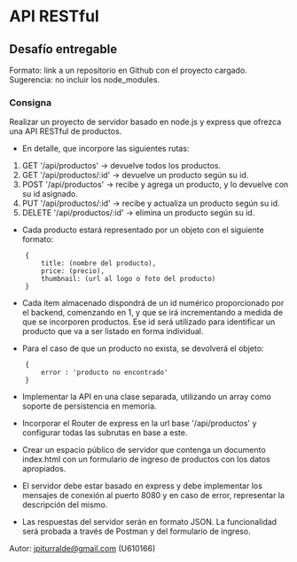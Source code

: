 
# API RESTful

## Desafío entregable
Formato: link a un repositorio en Github con el proyecto cargado.
Sugerencia: no incluir los node_modules.

### Consigna
Realizar un proyecto de servidor basado en node.js y express que ofrezca una API RESTful de productos.

- En detalle, que incorpore las siguientes rutas:
 1. GET '/api/productos' -> devuelve todos los productos. 
 2. GET '/api/productos/:id' -> devuelve un producto según su id. 
 3. POST '/api/productos' -> recibe y agrega un producto, y lo devuelve con su id asignado. 
 4. PUT '/api/productos/:id' -> recibe y actualiza un producto según su id.
 5. DELETE '/api/productos/:id' -> elimina un producto según su id.

- Cada producto estará representado por un objeto con el siguiente formato:
```
	{
		title: (nombre del producto),
		price: (precio),
		thumbnail: (url al logo o foto del producto)
	}
```
- Cada ítem almacenado dispondrá de un id numérico proporcionado por el backend, comenzando en 1, y que se irá incrementando a medida de que se incorporen productos. Ese id será utilizado para identificar un producto que va a ser listado en forma individual.

-   Para el caso de que un producto no exista, se devolverá el objeto:
    
```
	{ 
		error : 'producto no encontrado' 
	}
```
-   Implementar la API en una clase separada, utilizando un array como soporte de persistencia en memoria.
    
-   Incorporar el Router de express en la url base '/api/productos' y configurar todas las subrutas en base a este.
    
-   Crear un espacio público de servidor que contenga un documento index.html con un formulario de ingreso de productos con los datos apropiados.
    
-   El servidor debe estar basado en express y debe implementar los mensajes de conexión al puerto 8080 y en caso de error, representar la descripción del mismo.
    
-   Las respuestas del servidor serán en formato JSON. La funcionalidad será probada a través de Postman y del formulario de ingreso.
  
Autor: jpiturralde@gmail.com (U610166)
